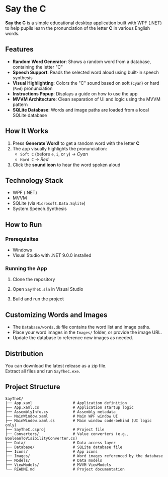 # Say the C

**Say the C** is a simple educational desktop application built with WPF (.NET) to help pupils learn the pronunciation of the letter **C** in various English words.

## Features

- **Random Word Generator**: Shows a random word from a database, containing the letter "C"
- **Speech Support**: Reads the selected word aloud using built-in speech synthesis
- **Visual Highlighting**: Colors the "C" sound based on soft (`Cyan`) or hard (`Red`) pronunciation
- **Instructions Popup**: Displays a guide on how to use the app
- **MVVM Architecture**: Clean separation of UI and logic using the MVVM pattern
- **SQLite Database**: Words and image paths are loaded from a local SQLite database
  
## How It Works

1. Press **Generate Word!** to get a random word with the letter **C**
2. The app visually highlights the pronunciation:
   - `Soft C` (before `e`, `i`, or `y`) → *Cyan*
   - `Hard C` → *Red*
3. Click the **sound icon** to hear the word spoken aloud

## Technology Stack

- WPF (.NET)
- MVVM
- SQLite (via `Microsoft.Data.Sqlite`)
- System.Speech.Synthesis

## How to Run

### Prerequisites
- Windows
- Visual Studio with .NET 9.0.0 installed

### Running the App

1. Clone the repository

2. Open `SayTheC.sln` in Visual Studio

3. Build and run the project

## Customizing Words and Images

- The `Database/words.db` file contains the word list and image paths.
- Place your word images in the `Images/` folder, or provide the image URL.
- Update the database to reference new images as needed.

## Distribution

You can download the latest release as a zip file.  
Extract all files and run `SayTheC.exe`.

## Project Structure

```
SayTheC/
├── App.xaml                  # Application definition
├── App.xaml.cs               # Application startup logic
├── AssemblyInfo.cs           # Assembly metadata
├── MainWindow.xaml           # Main WPF window UI
├── MainWindow.xaml.cs        # Main window code-behind (UI logic only)
├── SayTheC.csproj            # Project file
├── Converters/               # Value converters (e.g., BooleanToVisibilityConverter.cs)
├── Data/                     # Data access layer
├── Database/                 # SQLite database file
├── Icons/                    # App icons
├── Images/                   # Word images referenced by the database 
├── Models/                   # Data models
├── ViewModels/               # MVVM ViewModels
└── README.md                 # Project documentation
```
